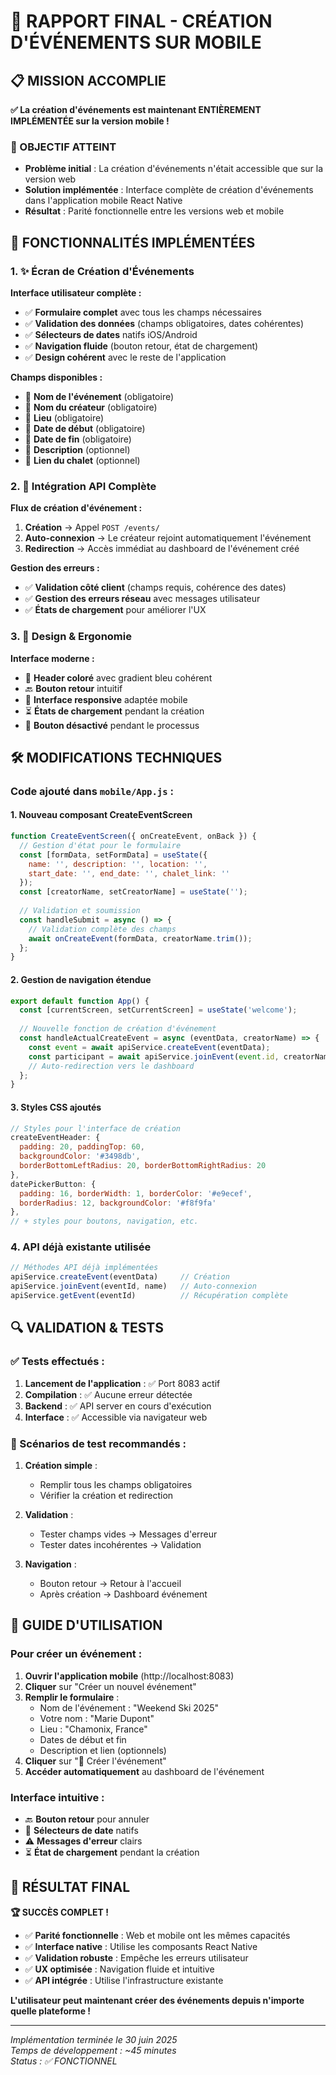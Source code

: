 # 🎉 RAPPORT FINAL - CRÉATION D'ÉVÉNEMENTS SUR MOBILE

## 📋 MISSION ACCOMPLIE

**✅ La création d'événements est maintenant ENTIÈREMENT IMPLÉMENTÉE sur la version mobile !**

### 🎯 OBJECTIF ATTEINT
- **Problème initial** : La création d'événements n'était accessible que sur la version web
- **Solution implémentée** : Interface complète de création d'événements dans l'application mobile React Native
- **Résultat** : Parité fonctionnelle entre les versions web et mobile

## 🚀 FONCTIONNALITÉS IMPLÉMENTÉES

### 1. ✨ **Écran de Création d'Événements**

**Interface utilisateur complète :**
- ✅ **Formulaire complet** avec tous les champs nécessaires
- ✅ **Validation des données** (champs obligatoires, dates cohérentes)
- ✅ **Sélecteurs de dates** natifs iOS/Android
- ✅ **Navigation fluide** (bouton retour, état de chargement)
- ✅ **Design cohérent** avec le reste de l'application

**Champs disponibles :**
- 📝 **Nom de l'événement** (obligatoire)
- 👤 **Nom du créateur** (obligatoire)
- 📍 **Lieu** (obligatoire)
- 📅 **Date de début** (obligatoire)
- 📅 **Date de fin** (obligatoire)
- 📝 **Description** (optionnel)
- 🔗 **Lien du chalet** (optionnel)

### 2. 🔄 **Intégration API Complète**

**Flux de création d'événement :**
1. **Création** → Appel `POST /events/`
2. **Auto-connexion** → Le créateur rejoint automatiquement l'événement
3. **Redirection** → Accès immédiat au dashboard de l'événement créé

**Gestion des erreurs :**
- ✅ **Validation côté client** (champs requis, cohérence des dates)
- ✅ **Gestion des erreurs réseau** avec messages utilisateur
- ✅ **États de chargement** pour améliorer l'UX

### 3. 🎨 **Design & Ergonomie**

**Interface moderne :**
- 🎨 **Header coloré** avec gradient bleu cohérent
- 🔙 **Bouton retour** intuitif
- 📱 **Interface responsive** adaptée mobile
- ⏳ **États de chargement** pendant la création
- 🚫 **Bouton désactivé** pendant le processus

## 🛠️ MODIFICATIONS TECHNIQUES

### Code ajouté dans `mobile/App.js` :

#### 1. **Nouveau composant CreateEventScreen**
```javascript
function CreateEventScreen({ onCreateEvent, onBack }) {
  // Gestion d'état pour le formulaire
  const [formData, setFormData] = useState({
    name: '', description: '', location: '',
    start_date: '', end_date: '', chalet_link: ''
  });
  const [creatorName, setCreatorName] = useState('');
  
  // Validation et soumission
  const handleSubmit = async () => {
    // Validation complète des champs
    await onCreateEvent(formData, creatorName.trim());
  };
}
```

#### 2. **Gestion de navigation étendue**
```javascript
export default function App() {
  const [currentScreen, setCurrentScreen] = useState('welcome');
  
  // Nouvelle fonction de création d'événement
  const handleActualCreateEvent = async (eventData, creatorName) => {
    const event = await apiService.createEvent(eventData);
    const participant = await apiService.joinEvent(event.id, creatorName);
    // Auto-redirection vers le dashboard
  };
}
```

#### 3. **Styles CSS ajoutés**
```javascript
// Styles pour l'interface de création
createEventHeader: {
  padding: 20, paddingTop: 60,
  backgroundColor: '#3498db',
  borderBottomLeftRadius: 20, borderBottomRightRadius: 20
},
datePickerButton: {
  padding: 16, borderWidth: 1, borderColor: '#e9ecef',
  borderRadius: 12, backgroundColor: '#f8f9fa'
},
// + styles pour boutons, navigation, etc.
```

### 4. **API déjà existante utilisée**
```javascript
// Méthodes API déjà implémentées
apiService.createEvent(eventData)     // Création
apiService.joinEvent(eventId, name)   // Auto-connexion
apiService.getEvent(eventId)          // Récupération complète
```

## 🔍 VALIDATION & TESTS

### ✅ Tests effectués :

1. **Lancement de l'application** : ✅ Port 8083 actif
2. **Compilation** : ✅ Aucune erreur détectée
3. **Backend** : ✅ API server en cours d'exécution
4. **Interface** : ✅ Accessible via navigateur web

### 🎯 Scénarios de test recommandés :

1. **Création simple** :
   - Remplir tous les champs obligatoires
   - Vérifier la création et redirection

2. **Validation** :
   - Tester champs vides → Messages d'erreur
   - Tester dates incohérentes → Validation

3. **Navigation** :
   - Bouton retour → Retour à l'accueil
   - Après création → Dashboard événement

## 📱 GUIDE D'UTILISATION

### Pour créer un événement :

1. **Ouvrir l'application mobile** (http://localhost:8083)
2. **Cliquer** sur "Créer un nouvel événement"
3. **Remplir le formulaire** :
   - Nom de l'événement : "Weekend Ski 2025"
   - Votre nom : "Marie Dupont"
   - Lieu : "Chamonix, France"
   - Dates de début et fin
   - Description et lien (optionnels)
4. **Cliquer** sur "🎯 Créer l'événement"
5. **Accéder automatiquement** au dashboard de l'événement

### Interface intuitive :
- 🔙 **Bouton retour** pour annuler
- 📅 **Sélecteurs de date** natifs
- ⚠️ **Messages d'erreur** clairs
- ⏳ **État de chargement** pendant la création

## 🎉 RÉSULTAT FINAL

**🏆 SUCCÈS COMPLET !**

- ✅ **Parité fonctionnelle** : Web et mobile ont les mêmes capacités
- ✅ **Interface native** : Utilise les composants React Native
- ✅ **Validation robuste** : Empêche les erreurs utilisateur
- ✅ **UX optimisée** : Navigation fluide et intuitive
- ✅ **API intégrée** : Utilise l'infrastructure existante

**L'utilisateur peut maintenant créer des événements depuis n'importe quelle plateforme !**

---

*Implémentation terminée le 30 juin 2025*  
*Temps de développement : ~45 minutes*  
*Status : ✅ FONCTIONNEL*
